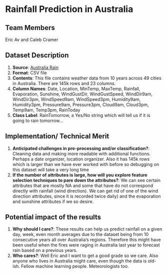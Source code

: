 # Rainfall Prediction in Australia

## Team Members
Eric Av and Caleb Cramer

## Dataset Description

1. **Source**:  [Australia Rain](https://www.kaggle.com/jsphyg/weather-dataset-rattle-package)
1. **Format**: CSV file
1. **Contents**: This file contains weather data from 10 years across 49 cities in Australia. There are 145k rows and 23 columns.
1. **Column Names**: Date, Location, MinTemp, MaxTemp, Rainfall, Evaporation, Sunshine, WindGustDir, WindGustSpeed, WindDir9am, WindDir3pm, WindSpeed9am, WindSpeed3pm, Humidity9am, Humidity3pm, Pressure9am, Pressure3pm, Cloud9am, Cloud3pm, Temp9am, Temp3pm, RainToday 
1. **Class Label**: RainTomorrow, a Yes/No string which will tell us if it is going to rain tomorrow...

## Implementation/ Technical Merit
1. **Anticipated challenges in pre-processing and/or classification?**: Cleaning data and making more readable with additional functions. Perhaps a date organizer, location organizer. Also it has 145k rows which is larger than we have ever worked with before so debugging on this dataset will take a very long time
1. **If the number of attributes is large, how will you explore feature selection techniques to pare down the attributes?**: We can see certain attributes that are mostly NA and some that have do not correspond directly with rainfall (wind direction). We can get rid of one of the wind direction attributes, since it is recorded twice daily) and the evaporation and sunshine attributes if we so desire.

## Potential impact of the results
1. **Why should I care?**: These results can help us predict rainfall on a given day, week, even month averages due to the dataset being from 10 consecutive years all over Australia’s regions. Therefore this might have been useful when the fires were raging in Australia last year to forecast rain based on a previous years.
1. **Who cares?**: Well Eric and I want to get a good grade so we care. Also anyone who lives in Australia might care, even though the data is old-ish. Fellow machine learning people. Meteorologists too.